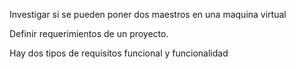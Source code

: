 Investigar si se pueden poner dos maestros en una maquina virtual

Definir requerimientos de un proyecto.

Hay dos tipos de requisitos funcional y funcionalidad